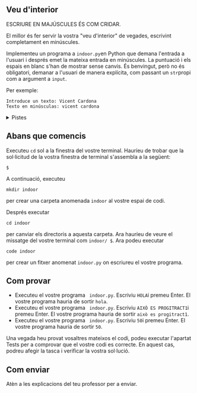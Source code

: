 ## Veu d'interior

ESCRIURE EN MAJÚSCULES ÉS COM CRIDAR.

El millor és fer servir la vostra "veu d'interior" de vegades, escrivint completament en minúscules.

Implementeu un programa a `indoor.py`en Python que demana l'entrada a l'usuari i després emet la mateixa entrada en minúscules. La puntuació i els espais en blanc s'han de mostrar sense canvis. És benvingut, però no és obligatori, demanar a l'usuari de manera explícita, com passant un `str`propi com a argument a `input`.

Per exemple:

```
Introduce un texto: Vicent Cardona
Texto en minúsculas: vicent cardona
```

<details>
<summary>Pistes</summary>
<br>

  -   Recordeu que `input`retorna un `str`.
  -   Recordeu que a `str`inclou molts mètodes, segons [documentació de mètodes](https://docs.python.org/es/3/library/stdtypes.html#string-methods) trobem un mètode anomenat `str.lower()`.
</details>

## Abans que comencis

Executeu `cd` sol a la finestra del vostre terminal. Hauríeu de trobar que la sol·licitud de la vostra finestra de terminal s'assembla a la següent:
```
$
```

A continuació, executeu
```
mkdir indoor
```

per crear una carpeta anomenada `indoor` al vostre espai de codi.

Després executar
```
cd indoor
```

per canviar els directoris a aquesta carpeta. Ara hauríeu de veure el missatge del vostre terminal com `indoor/ $`. Ara podeu executar
```
code indoor
```

per crear un fitxer anomenat `indoor.py` on escriureu el vostre programa.

## Com provar



-   Executeu el vostre programa ` indoor.py`. Escriviu `HOLA`i premeu Enter. El vostre programa hauria de sortir `hola`.
-   Executeu el vostre programa ` indoor.py`. Escriviu `AIXÒ ES PROGITRACT1`i premeu Enter. El vostre programa hauria de sortir `això es progitract1`.
-   Executeu el vostre programa ` indoor.py`. Escriviu `50`i premeu Enter. El vostre programa hauria de sortir `50`.


Una vegada heu provat vosaltres mateixos el codi, podeu executar l'apartat Tests per a comprovar que el vostre codi es correcte. En aquest cas, podreu afegir la tasca i verificar la vostra sol·lució.

## Com enviar

Atèn a les explicacions del teu professor per a enviar.